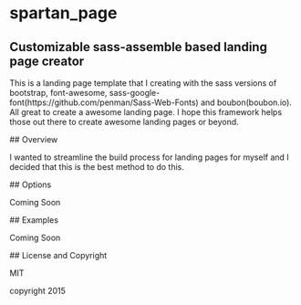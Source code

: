 # spartan_page
<h2>Customizable sass-assemble based landing page creator</h2>
<p>This is a landing page template that I creating with the sass versions of bootstrap, font-awesome, sass-google-font(https://github.com/penman/Sass-Web-Fonts) and boubon(boubon.io). All great to create a awesome landing page. I hope this framework helps those out there to create awesome landing pages or beyond.</p>
## Overview
<p>I wanted to streamline the build process for landing pages for myself and I decided that this is the best method to do this.</p>
## Options
<p>Coming Soon</p>
## Examples
<p>Coming Soon</p>
## License and Copyright
<p>MIT</p>
<p>copyright 2015</p>
